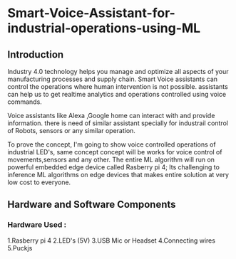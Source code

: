# Smart-Voice-Assistant-for-industrial-operations-using-ML

## Introduction

Industry 4.0 technology helps you manage and optimize all aspects of your manufacturing processes and supply chain. Smart Voice assistants can control the operations where human intervention is not possible. assistants can help us to get realtime analytics and operations controlled using voice commands.

Voice assistants like Alexa ,Google home can interact with and provide information. there is need of similar assistant specially for industrail control of Robots, sensors or any similar operation.


To prove the concept, I'm going to show voice controlled operations of industrial LED's, same concept concept will be works for voice control of movements,sensors and any other.
The entire ML algorithm will run on powerful embedded edge device called Rasberry pi 4; Its challenging to inference ML algorithms on edge devices that makes entire solution at very low cost to everyone.

## Hardware and Software Components

### Hardware Used :  
1.Rasberry pi 4
2.LED's (5V)
3.USB Mic or Headset
4.Connecting wires
5.Puckjs



